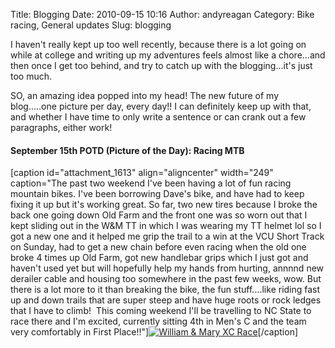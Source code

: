 Title: Blogging
Date: 2010-09-15 10:16
Author: andyreagan
Category: Bike racing, General updates
Slug: blogging

I haven't really kept up too well recently, because there is a lot going
on while at college and writing up my adventures feels almost like a
chore...and then once I get too behind, and try to catch up with the
blogging...it's just too much.

SO, an amazing idea popped into my head! The new future of my
blog.....one picture per day, every day!! I can definitely keep up with
that, and whether I have time to only write a sentence or can crank out
a few paragraphs, either work!

#### September 15th POTD (Picture of the Day): Racing MTB

[caption id="attachment\_1613" align="aligncenter" width="249"
caption="The past two weekend I've been having a lot of fun racing
mountain bikes. I've been borrowing Dave's bike, and have had to keep
fixing it up but it's working great. So far, two new tires because I
broke the back one going down Old Farm and the front one was so worn out
that I kept sliding out in the W&M TT in which I was wearing my TT
helmet lol so I got a new one and it helped me grip the trail to a win
at the VCU Short Track on Sunday, had to get a new chain before even
racing when the old one broke 4 times up Old Farm, got new handlebar
grips which I just got and haven't used yet but will hopefully help my
hands from hurting, annnnd new derailer cable and housing too somewhere
in the past few weeks, wow. But there is a lot more to it than breaking
the bike, the fun stuff....like riding fast up and down trails that are
super steep and have huge roots or rock ledges that I have to climb! 
This coming weekend I'll be travelling to NC State to race there and I'm
excited, currently sitting 4th in Men's C and the team very comfortably
in First
Place!!"][![](http://andyreagan.com/wp-content/uploads/2010/09/me-racing-249x300.jpg "William & Mary XC Race")](http://andyreagan.com/wp-content/uploads/2010/09/me-racing.jpg)[/caption]
